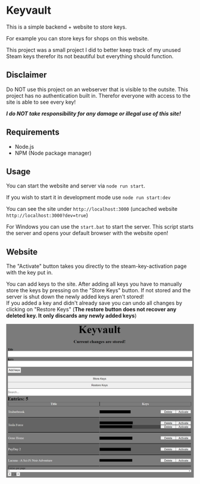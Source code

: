 # Keyvault

This is a simple backend + website to store keys.

For example you can store keys for shops on this website.

This project was a small project I did to better keep track of my unused Steam keys therefor its not beautiful but everything should function.

## Disclaimer

Do NOT use this project on an webserver that is visible to the outsite. This project has no authentication built in. Therefor everyone with access to the site is able to see every key!

***I do NOT take responsibility for any damage or illegal use of this site!***

## Requirements

- Node.js
- NPM (Node package manager)

## Usage

You can start the website and server via `node run start`.

If you wish to start it in development mode use `node run start:dev`

You can see the site under `http://localhost:3000` (uncached website `http://localhost:3000?dev=true`)

For Windows you can use the `start.bat` to start the server. This script starts the server and opens your default browser with the website open!

## Website

The "Activate" button takes you directly to the steam-key-activation page with the key put in.

You can add keys to the site. After adding all keys you have to manually store the keys by pressing on the "Store Keys" button. If not stored and the server is shut down the newly added keys aren't stored!  
If you added a key and didn't already save you can undo all changes by clicking on "Restore Keys" (**The restore button does not recover any deleted key. It only discards any newly added keys**)

[![](docs/Website.png)]()
